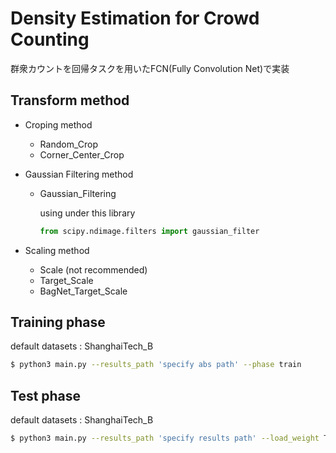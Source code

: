 # Density Estimation for Crowd Counting

群衆カウントを回帰タスクを用いたFCN(Fully Convolution Net)で実装

## Transform method

* Croping method
    * Random_Crop
    * Corner_Center_Crop

* Gaussian Filtering method
    * Gaussian_Filtering
    
        using under this library
        ```python
        from scipy.ndimage.filters import gaussian_filter
        ```

* Scaling method
    * Scale (not recommended)
    * Target_Scale
    * BagNet_Target_Scale

## Training phase
default datasets : ShanghaiTech_B

```bash
$ python3 main.py --results_path 'specify abs path' --phase train
```

## Test phase
default datasets : ShanghaiTech_B

```bash
$ python3 main.py --results_path 'specify results path' --load_weight True --model_path 'saved model path' --phase test
```
